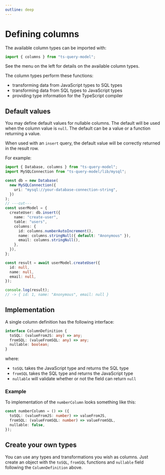 ```yaml
---
outline: deep
---
```


# Defining columns

The available column types can be imported with:

```ts twoslash
import { columns } from "ts-query-model";
```

See the menu on the left for details on the available
column types.

The column types perform these functions:

- transforming data from JavaScript types to SQL types
- transforming data from SQL types to JavaScript types
- providing type information for the TypeScript compiler

## Default values

You may define default values for nullable columns. The default
will be used when the column value is `null`. The default can
be a value or a function returning a value.

When used with an `insert` query, the default value will be
correctly returned in the result row.

For example:

```ts twoslash
import { Database, columns } from "ts-query-model";
import MySQLConnection from "ts-query-model/lib/mysql";

const db = new Database(
  new MySQLConnection({
    uri: "mysql://your-database-connection-string",
  })
);
// ---cut---
const userModel = {
  createUser: db.insert({
    name: "create-user",
    table: "users",
    columns: {
      id: columns.numberAutoIncrement(),
      name: columns.stringNull({ default: "Anonymous" }),
      email: columns.stringNull(),
    },
  }),
};

const result = await userModel.createUser({
  id: null,
  name: null,
  email: null,
});

console.log(result);
// -> { id: 1, name: "Anonymous", email: null }
```

## Implementation

A single column definition has the following interface:

```ts
interface ColumnDefinition {
  toSQL: (valueFromJS: any) => any;
  fromSQL: (valueFromSQL: any) => any;
  nullable: boolean;
}
```

where:

- `toSQL` takes the JavaScript type and returns the SQL type
- `fromSQL` takes the SQL type and returns the JavaScript type
- `nullable` will validate whether or not the field can return `null`

### Example

To implementation of the `numberColumn` looks something like this:

```ts twoslash
const numberColumn = () => ({
  toSQL: (valueFromJS: number) => valueFromJS,
  fromSQL: (valueFromSQL: number) => valueFromSQL,
  nullable: false,
});
```

## Create your own types

You can use any types and transformations you wish as columns.
Just create an object with the `toSQL`, `fromSQL` functions
and `nullable` field following the `ColumnDefinition` above.
